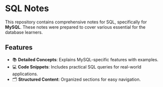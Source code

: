 # SQL Notes

This repository contains comprehensive notes for SQL, specifically for **MySQL**. These notes were prepared to cover various essential for the database learners.

## Features
- 📚 **Detailed Concepts**: Explains MySQL-specific features with examples.
- 💻 **Code Snippets**: Includes practical SQL queries for real-world applications.
- 🗂️ **Structured Content**: Organized sections for easy navigation.

